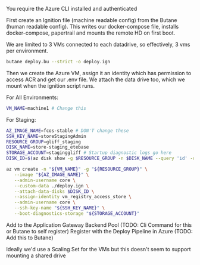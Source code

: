 You require the Azure CLI installed and authenticated

First create an Ignition file (machine readable config) from the Butane (human readable config).
This writes our docker-compose file, installs docker-compose, papertrail and mounts the remote HD on first boot.

We are limited to 3 VMs connected to each datadrive, so effectively, 3 vms per environment. 

```bash
butane deploy.bu --strict -o deploy.ign
```

Then we create the Azure VM, assign it an identity which has permission to access ACR and get our .env file. We attach the data drive too, which we mount when the ignition script runs.

For All Environments:
```bash
VM_NAME=machine1 # Change this
```

For Staging:

```bash
AZ_IMAGE_NAME=fcos-stable # DON'T change these
SSH_KEY_NAME=storeStagingAdmin
RESOURCE_GROUP=gliff_staging
DISK_NAME=store-staging_etebase
STORAGE_ACCOUNT=staginggliff # Startup diagnostic logs go here
DISK_ID=$(az disk show -g $RESOURCE_GROUP -n $DISK_NAME --query 'id' -o tsv)

az vm create -n "${VM_NAME}" -g "${RESOURCE_GROUP}" \
   --image "${AZ_IMAGE_NAME}" \
   --admin-username core \
   --custom-data ./deploy.ign \
   --attach-data-disks $DISK_ID \
   --assign-identity vm_registry_access_store \
   --admin-username core \
   --ssh-key-name "${SSH_KEY_NAME}" \
   --boot-diagnostics-storage "${STORAGE_ACCOUNT}"
```

Add to the Application Gateway Backend Pool (TODO: Cli Command for this or Butane to self register)
Register with the Deploy Pipeline in Azure (TODO: Add this to Butane)

Ideally we'd use a Scaling Set for the VMs but this doesn't seem to support mounting a shared drive

